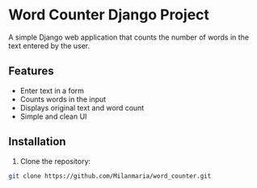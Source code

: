 # Word Counter Django Project

A simple Django web application that counts the number of words in the text entered by the user.

## Features
- Enter text in a form
- Counts words in the input
- Displays original text and word count
- Simple and clean UI
## Installation
1. Clone the repository:
```bash
git clone https://github.com/Milanmaria/word_counter.git
